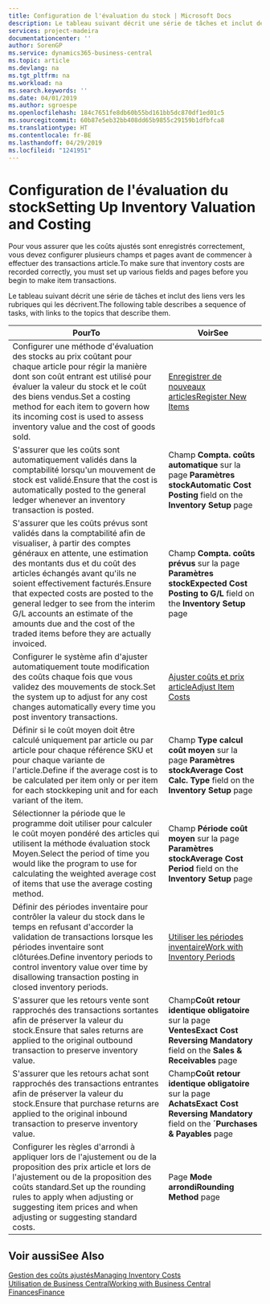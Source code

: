 ```yaml
---
title: Configuration de l'évaluation du stock | Microsoft Docs
description: Le tableau suivant décrit une série de tâches et inclut des liens vers les rubriques qui les décrivent.
services: project-madeira
documentationcenter: ''
author: SorenGP
ms.service: dynamics365-business-central
ms.topic: article
ms.devlang: na
ms.tgt_pltfrm: na
ms.workload: na
ms.search.keywords: ''
ms.date: 04/01/2019
ms.author: sgroespe
ms.openlocfilehash: 184c7651fe8db60b55bd161bb5dc870df1ed01c5
ms.sourcegitcommit: 60b87e5eb32bb408dd65b9855c29159b1dfbfca8
ms.translationtype: HT
ms.contentlocale: fr-BE
ms.lasthandoff: 04/29/2019
ms.locfileid: "1241951"
---
```

# <a name="setting-up-inventory-valuation-and-costing"></a><span data-ttu-id="f167b-103">Configuration de l'évaluation du stock</span><span class="sxs-lookup"><span data-stu-id="f167b-103">Setting Up Inventory Valuation and Costing</span></span>
<span data-ttu-id="f167b-104">Pour vous assurer que les coûts ajustés sont enregistrés correctement, vous devez configurer plusieurs champs et pages avant de commencer à effectuer des transactions article.</span><span class="sxs-lookup"><span data-stu-id="f167b-104">To make sure that inventory costs are recorded correctly, you must set up various fields and pages before you begin to make item transactions.</span></span>

<span data-ttu-id="f167b-105">Le tableau suivant décrit une série de tâches et inclut des liens vers les rubriques qui les décrivent.</span><span class="sxs-lookup"><span data-stu-id="f167b-105">The following table describes a sequence of tasks, with links to the topics that describe them.</span></span>

|<span data-ttu-id="f167b-106">**Pour**</span><span class="sxs-lookup"><span data-stu-id="f167b-106">**To**</span></span>|<span data-ttu-id="f167b-107">**Voir**</span><span class="sxs-lookup"><span data-stu-id="f167b-107">**See**</span></span>|  
|------------|-------------|  
|<span data-ttu-id="f167b-108">Configurer une méthode d'évaluation des stocks au prix coûtant pour chaque article pour régir la manière dont son coût entrant est utilisé pour évaluer la valeur du stock et le coût des biens vendus.</span><span class="sxs-lookup"><span data-stu-id="f167b-108">Set a costing method for each item to govern how its incoming cost is used to assess inventory value and the cost of goods sold.</span></span>|[<span data-ttu-id="f167b-109">Enregistrer de nouveaux articles</span><span class="sxs-lookup"><span data-stu-id="f167b-109">Register New Items</span></span>](inventory-how-register-new-items.md)|  
|<span data-ttu-id="f167b-110">S'assurer que les coûts sont automatiquement validés dans la comptabilité lorsqu'un mouvement de stock est validé.</span><span class="sxs-lookup"><span data-stu-id="f167b-110">Ensure that the cost is automatically posted to the general ledger whenever an inventory transaction is posted.</span></span>|<span data-ttu-id="f167b-111">Champ **Compta. coûts automatique** sur la page **Paramètres stock**</span><span class="sxs-lookup"><span data-stu-id="f167b-111">**Automatic Cost Posting** field on the **Inventory Setup** page</span></span>|  
|<span data-ttu-id="f167b-112">S'assurer que les coûts prévus sont validés dans la comptabilité afin de visualiser, à partir des comptes généraux en attente, une estimation des montants dus et du coût des articles échangés avant qu'ils ne soient effectivement facturés.</span><span class="sxs-lookup"><span data-stu-id="f167b-112">Ensure that expected costs are posted to the general ledger to see from the interim G/L accounts an estimate of the amounts due and the cost of the traded items before they are actually invoiced.</span></span>|<span data-ttu-id="f167b-113">Champ **Compta. coûts prévus** sur la page **Paramètres stock**</span><span class="sxs-lookup"><span data-stu-id="f167b-113">**Expected Cost Posting to G/L** field on the **Inventory Setup** page</span></span>|  
|<span data-ttu-id="f167b-114">Configurer le système afin d'ajuster automatiquement toute modification des coûts chaque fois que vous validez des mouvements de stock.</span><span class="sxs-lookup"><span data-stu-id="f167b-114">Set the system up to adjust for any cost changes automatically every time you post inventory transactions.</span></span>|[<span data-ttu-id="f167b-115">Ajuster coûts et prix article</span><span class="sxs-lookup"><span data-stu-id="f167b-115">Adjust Item Costs</span></span>](inventory-how-adjust-item-costs.md)|  
|<span data-ttu-id="f167b-116">Définir si le coût moyen doit être calculé uniquement par article ou par article pour chaque référence SKU et pour chaque variante de l'article.</span><span class="sxs-lookup"><span data-stu-id="f167b-116">Define if the average cost is to be calculated per item only or per item for each stockkeping unit and for each variant of the item.</span></span>|<span data-ttu-id="f167b-117">Champ **Type calcul coût moyen** sur la page **Paramètres stock**</span><span class="sxs-lookup"><span data-stu-id="f167b-117">**Average Cost Calc. Type** field on the **Inventory Setup** page</span></span>|  
|<span data-ttu-id="f167b-118">Sélectionner la période que le programme doit utiliser pour calculer le coût moyen pondéré des articles qui utilisent la méthode évaluation stock Moyen.</span><span class="sxs-lookup"><span data-stu-id="f167b-118">Select the period of time you would like the program to use for calculating the weighted average cost of items that use the average costing method.</span></span>|<span data-ttu-id="f167b-119">Champ **Période coût moyen** sur la page **Paramètres stock**</span><span class="sxs-lookup"><span data-stu-id="f167b-119">**Average Cost Period** field on the **Inventory Setup** page</span></span>|  
|<span data-ttu-id="f167b-120">Définir des périodes inventaire pour contrôler la valeur du stock dans le temps en refusant d'accorder la validation de transactions lorsque les périodes inventaire sont clôturées.</span><span class="sxs-lookup"><span data-stu-id="f167b-120">Define inventory periods to control inventory value over time by disallowing transaction posting in closed inventory periods.</span></span>|[<span data-ttu-id="f167b-121">Utiliser les périodes inventaire</span><span class="sxs-lookup"><span data-stu-id="f167b-121">Work with Inventory Periods</span></span>](finance-how-to-work-with-inventory-periods.md)|  
|<span data-ttu-id="f167b-122">S'assurer que les retours vente sont rapprochés des transactions sortantes afin de préserver la valeur du stock.</span><span class="sxs-lookup"><span data-stu-id="f167b-122">Ensure that sales returns are applied to the original outbound transaction to preserve inventory value.</span></span>|<span data-ttu-id="f167b-123">Champ**Coût retour identique obligatoire** sur la page **Ventes**</span><span class="sxs-lookup"><span data-stu-id="f167b-123">**Exact Cost Reversing Mandatory** field on the **Sales & Receivables** page</span></span>|  
|<span data-ttu-id="f167b-124">S'assurer que les retours achat sont rapprochés des transactions entrantes afin de préserver la valeur du stock.</span><span class="sxs-lookup"><span data-stu-id="f167b-124">Ensure that purchase returns are applied to the original inbound transaction to preserve inventory value.</span></span>|<span data-ttu-id="f167b-125">Champ**Coût retour identique obligatoire** sur la page **Achats**</span><span class="sxs-lookup"><span data-stu-id="f167b-125">**Exact Cost Reversing Mandatory** field on the **´Purchases & Payables** page</span></span>|
|<span data-ttu-id="f167b-126">Configurer les règles d'arrondi à appliquer lors de l'ajustement ou de la proposition des prix article et lors de l'ajustement ou de la proposition des coûts standard.</span><span class="sxs-lookup"><span data-stu-id="f167b-126">Set up the rounding rules to apply when adjusting or suggesting item prices and when adjusting or suggesting standard costs.</span></span>|<span data-ttu-id="f167b-127">Page **Mode arrondi**</span><span class="sxs-lookup"><span data-stu-id="f167b-127">**Rounding Method** page</span></span>|  

## <a name="see-also"></a><span data-ttu-id="f167b-128">Voir aussi</span><span class="sxs-lookup"><span data-stu-id="f167b-128">See Also</span></span>  
[<span data-ttu-id="f167b-129">Gestion des coûts ajustés</span><span class="sxs-lookup"><span data-stu-id="f167b-129">Managing Inventory Costs</span></span>](finance-manage-inventory-costs.md)  
[<span data-ttu-id="f167b-130">Utilisation de Business Central</span><span class="sxs-lookup"><span data-stu-id="f167b-130">Working with Business Central</span></span>](ui-work-product.md)  
[<span data-ttu-id="f167b-131">Finances</span><span class="sxs-lookup"><span data-stu-id="f167b-131">Finance</span></span>](finance.md)  
